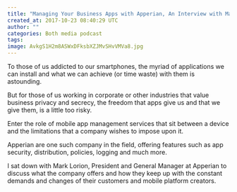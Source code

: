 ```yaml
---
title: "Managing Your Business Apps with Apperian, An Interview with Mark Lorion"
created_at: 2017-10-23 08:40:29 UTC
author: ""
categories: Both media podcast
tags: 
image: AvkgS1H2m8ASWxDFksbXZJMvSHvVMVa8.jpg
---
```

To those of us addicted to our smartphones, the myriad of applications we can install and what we can achieve (or time waste) with them is astounding.

But for those of us working in corporate or other industries that value business privacy and secrecy, the freedom that apps give us and that we give them, is a little too risky.

Enter the role of mobile app management services that sit between a device and the limitations that a company wishes to impose upon it.

Apperian are one such company in the field, offering features such as app security, distribution, policies, logging and much more.

I sat down with Mark Lorion, President and General Manager at Apperian to discuss what the company offers and how they keep up with the constant demands and changes of their customers and mobile platform creators.